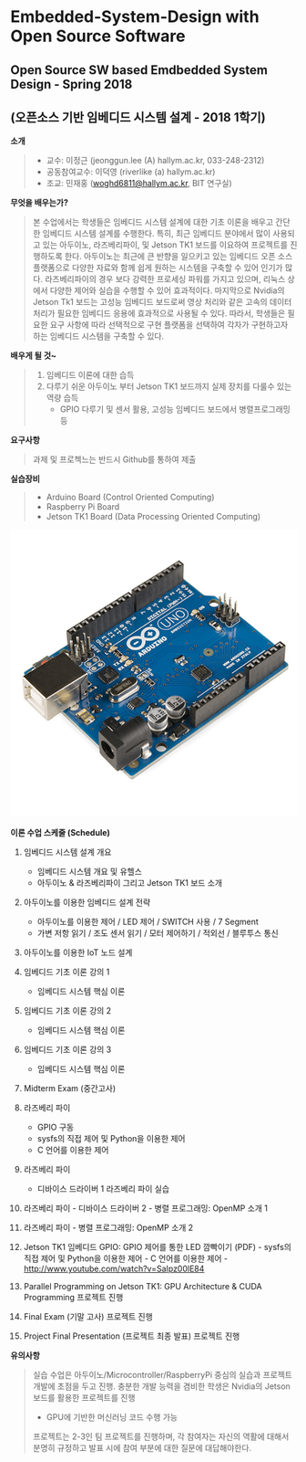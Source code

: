 # Embedded-System-Design with Open Source Software

## Open Source SW based Emdbedded System Design - Spring 2018
## (오픈소스 기반 임베디드 시스템 설계 - 2018 1학기)

**소개**
> - 교수: 이정근 (jeonggun.lee (A) hallym.ac.kr, 033-248-2312)
> - 공동참여교수: 이덕영 (riverlike (a) hallym.ac.kr)
> - 조교: 민재홍 (woghd6811@hallym.ac.kr, BIT 연구실)

**무엇을 배우는가?**

> 본 수업에서는 학생들은 임베디드 시스템 설계에 대한 기초 이론을 배우고 간단한 임베디드 시스템 설계를 수행한다. 특히, 최근 임베디드 분야에서 많이 사용되고 있는 아두이노, 라즈베리파이, 및 Jetson TK1 보드를 이요하여 프로젝트를 진행하도록 한다. 아두이노는 최근에 큰 반향을 일으키고 있는 임베디드 오픈 소스 플랫폼으로 다양한 자료와 함께 쉽게 원하는 시스템을 구축할 수 있어 인기가 많다. 라즈베리파이의 경우 보다 강력한 프로세싱 파워를 가지고 있으며, 리눅스 상에서 다양한 제어와 실습을 수행할 수 있어 효과적이다. 마지막으로 Nvidia의 Jetson Tk1 보드는 고성능 임베디드 보드로써 영상 처리와 같은 고속의 데이터 처리가 필요한 임베디드 응용에 효과적으로 사용될 수 있다. 따라서, 학생들은 필요한 요구 사항에 따라 선택적으로 구현 플랫폼을 선택하여 각자가 구현하고자 하는 임베디드 시스템을 구축할 수 있다.

**배우게 될 것~**
>  1. 임베디드 이론에 대한 습득
>  2. 다루기 쉬운 아두이노 부터 Jetson TK1 보드까지 실제 장치를 다룰수 있는 역량 습득
>      - GPIO 다루기 및 센서 활용, 고성능 임베디드 보드에서 병렬프로그래밍 등
      
**요구사항**
> 과제 및 프로첵느는 반드시 Github를 통하여 제출

**실습장비**
> - Arduino Board (Control Oriented Computing)
> - Raspberry Pi Board
> - Jetson TK1 Board (Data Processing Oriented Computing)

![alt text][uno]

**이론 수업 스케줄 (Schedule)**
 1.	임베디드 시스템 설계 개요
    - 임베디드 시스템 개요 및 유헬스
    - 아두이노 & 라즈베리파이 그리고 Jetson TK1 보드 소개
   
 2.	아두이노를 이용한 임베디드 설계 전략
    - 아두이노를 이용한 제어 / LED 제어 / SWITCH 사용 / 7 Segment
    - 가변 저항 읽기 / 조도 센서 읽기 / 모터 제어하기 / 적외선 / 블루투스 통신
  
 3.	아두이노를 이용한 IoT 노드 설계
 
 4. 임베디드 기초 이론 강의 1
    - 임베디드 시스템 핵심 이론
    
 5. 임베디드 기초 이론 강의 2
    - 임베디드 시스템 핵심 이론
    
 6.	임베디드 기초 이론 강의 3
    - 임베디드 시스템 핵심 이론
    
 7.	Midterm Exam (중간고사)	
 
 8.	라즈베리 파이
    - GPIO 구동
    - sysfs의 직접 제어 및 Python을 이용한 제어
    - C 언어를 이용한 제어
    
 9.	라즈베리 파이
    - 디바이스 드라이버 1	 라즈베리 파이 실습
    
 10.	라즈베리 파이
    - 디바이스 드라이버 2
    - 병렬 프로그래밍: OpenMP 소개 1
    
 11.	라즈베리 파이
    - 병렬 프로그래밍: OpenMP 소개 2
    
 12.	Jetson TK1 임베디드 GPIO: GPIO 제어를 통한 LED 깜빡이기 (PDF)
    - sysfs의 직접 제어 및 Python을 이용한 제어
    - C 언어를 이용한 제어
    - http://www.youtube.com/watch?v=SaIpz00lE84
    
 13.	Parallel Programming on Jetson TK1: GPU Architecture & CUDA Programming	 프로젝트 진행
 
 14.	Final Exam (기말 고사)	 프로젝트 진행
 
 15.	Project Final Presentation (프로젝트 최종 발표)	 프로젝트 진행

**유의사항**
> 실습 수업은 아두이노/Microcontroller/RaspberryPi 중심의 실습과 프로젝트 개발에 초점을 두고 진행.
> 충분한 개발 능력을 겸비한 학생은 Nvidia의 Jetson 보드를 활용한 프로젝트를 진행
>    - GPU에 기반한 머신러닝 코드 수행 가능
>
> 프로젝트는 2-3인 팀 프로젝트를 진행하며, 각 참여자는 자신의 역활에 대해서 분명히 규정하고 발표 시에 참여 부분에 대한 질문에 대답해야한다.


[uno]: https://github.com/jeonggunlee/Embedded-System-Design/blob/master/images/uno.jpg "Arduino Uno"
